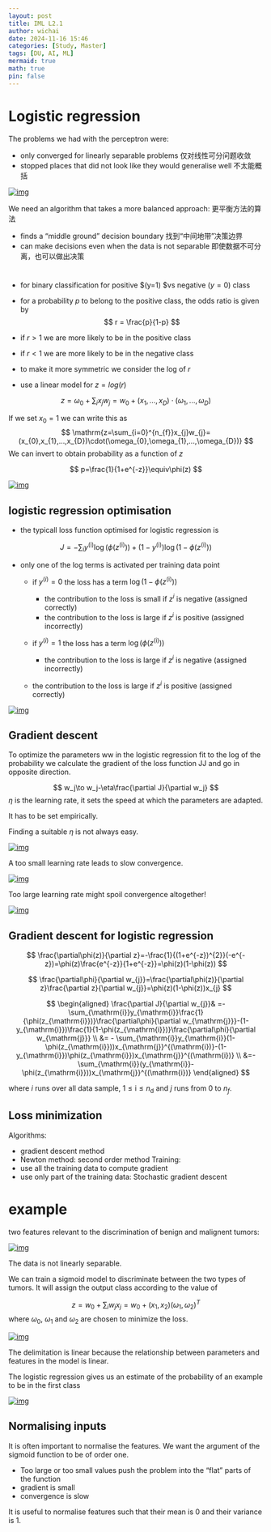 ```yaml
---
layout: post
title: IML L2.1
author: wichai
date: 2024-11-16 15:46 
categories: [Study, Master]
tags: [DU, AI, ML]
mermaid: true
math: true
pin: false
---
```


# Logistic regression

The problems we had with the perceptron were:

- only converged for linearly separable problems 仅对线性可分问题收敛
- stopped places that did not look like they would generalise well 不太能概括

[![img](https://miscada-ml-2324.notes.dmaitre.phyip3.dur.ac.uk/assets/lecture-2-logistic-regression/logistic-regression_files/perc_final.png)](https://miscada-ml-2324.notes.dmaitre.phyip3.dur.ac.uk/assets/lecture-2-logistic-regression/logistic-regression_files/perc_final.png)

We need an algorithm that takes a more balanced approach: 更平衡方法的算法

- finds a “middle ground” decision boundary 找到“中间地带”决策边界
- can make decisions even when the data is not separable
  即使数据不可分离，也可以做出决策

# 

- for binary classification for positive $(y=1) $vs negative $(y=0)$ class

- for a probability $p$ to belong to the positive class, the odds ratio is given by
  $$
  r = \frac{p}{1-p}
  $$

- if $r>1$ we are more likely to be in the positive class

- if $r<1$ we are more likely to be in the negative class

- to make it more symmetric we consider the log of $r$

- use a linear model for $z = log(r)$

$$
z=\omega_{0}+\sum_{i}x_{j}w_{j}=w_{0}+(x_{1},...,x_{D})\cdot(\omega_{1},...,\omega_{D})
$$

If we set $x_0=1$ we can write this as
$$
\mathrm{z=\sum_{i=0}^{n_{f}}x_{j}w_{j}=(x_{0},x_{1},...,x_{D})\cdot(\omega_{0},\omega_{1},...,\omega_{D})}
$$
We can invert to obtain probability as a function of $z$

$$
p=\frac{1}{1+e^{-z}}\equiv\phi(z)
$$


[![img](https://miscada-ml-2324.notes.dmaitre.phyip3.dur.ac.uk/assets/lecture-2-logistic-regression/logistic-regression_files/sigmoid.png)](https://miscada-ml-2324.notes.dmaitre.phyip3.dur.ac.uk/assets/lecture-2-logistic-regression/logistic-regression_files/sigmoid.png)

## logistic regression optimisation

- the typicall loss function optimised for logistic regression is

$$
J=-\sum_{\mathrm{i}}y^{(\mathrm{i})}\log(\phi(z^{(\mathrm{i})}))+(1-y^{(\mathrm{i})})\log(1-\phi(z^{(\mathrm{i})}))
$$



- only one of the log terms is activated per training data point

  - if $y^{(i)}=0$ the loss has a term $\log(1-\phi(z^{(\mathrm{i})}))$

    - the contribution to the loss is small if $z^{i}$ is negative (assigned correctly)
    - the contribution to the loss is large if $z^{i}$ is positive (assigned incorrectly)
    
  - if $y^{(i)}=1$ the loss has a term $\log(\phi(z^{(\mathrm{i})}))$
  
    - the contribution to the loss is large if $z^{i}$ is negative (assigned incorrectly)
  - the contribution to the loss is large if $z^{i}$ is positive (assigned correctly)

[![img](https://miscada-ml-2324.notes.dmaitre.phyip3.dur.ac.uk/assets/lecture-2-logistic-regression/logistic-regression_files/irisRegions.png)](https://miscada-ml-2324.notes.dmaitre.phyip3.dur.ac.uk/assets/lecture-2-logistic-regression/logistic-regression_files/irisRegions.png)

## Gradient descent

To optimize the parameters ww in the logistic regression fit to the log of the probability we calculate the gradient of the loss function JJ and go in opposite direction.

$$
w_j\to w_j-\eta\frac{\partial J}{\partial w_j}
$$
$\eta$ is the learning rate, it sets the speed at which the parameters are adapted.

It has to be set empirically.

Finding a suitable $\eta$ is not always easy.

[![img](https://miscada-ml-2324.notes.dmaitre.phyip3.dur.ac.uk/assets/lecture-2-logistic-regression/logistic-regression_files/etaRight.png)](https://miscada-ml-2324.notes.dmaitre.phyip3.dur.ac.uk/assets/lecture-2-logistic-regression/logistic-regression_files/etaRight.png)

A too small learning rate leads to slow convergence.

[![img](https://miscada-ml-2324.notes.dmaitre.phyip3.dur.ac.uk/assets/lecture-2-logistic-regression/logistic-regression_files/etaTooSmall.png)](https://miscada-ml-2324.notes.dmaitre.phyip3.dur.ac.uk/assets/lecture-2-logistic-regression/logistic-regression_files/etaTooSmall.png)

Too large learning rate might spoil convergence altogether!

[<img src="https://miscada-ml-2324.notes.dmaitre.phyip3.dur.ac.uk/assets/lecture-2-logistic-regression/logistic-regression_files/etaTooLarge.png" alt="img" />](https://miscada-ml-2324.notes.dmaitre.phyip3.dur.ac.uk/assets/lecture-2-logistic-regression/logistic-regression_files/etaTooLarge.png)

## Gradient descent for logistic regression

$$
\frac{\partial\phi(z)}{\partial z}=-\frac{1}{(1+e^{-z})^{2}}(-e^{-z})=\phi(z)\frac{e^{-z}}{1+e^{-z}}=\phi(z)(1-\phi(z))
$$

$$
\frac{\partial\phi}{\partial w_{j}}=\frac{\partial\phi(z)}{\partial z}\frac{\partial z}{\partial w_{j}}=\phi(z)(1-\phi(z))x_{j}
$$

$$
\begin{aligned}
\frac{\partial J}{\partial w_{j}}& =-\sum_{\mathrm{i}}y_{\mathrm{i}}\frac{1}{\phi(z_{\mathrm{i}})}\frac{\partial\phi}{\partial w_{\mathrm{j}}}-(1-y_{\mathrm{i}})\frac{1}{1-\phi(z_{\mathrm{i}})}\frac{\partial\phi}{\partial w_{\mathrm{j}}} \\
&= - \sum_{\mathrm{i}}y_{\mathrm{i}}(1-\phi(z_{\mathrm{i}}))x_{\mathrm{j}}^{(\mathrm{i})}-(1-y_{\mathrm{i}})\phi(z_{\mathrm{i}})x_{\mathrm{j}}^{(\mathrm{i})} \\
&=-\sum_{\mathrm{i}}(y_{\mathrm{i}}-\phi(z_{\mathrm{i}}))x_{\mathrm{j}}^{(\mathrm{i})}
\end{aligned}
$$

where $i$ runs over all data sample, $1\leq\mathrm{i}\leq n_{\mathrm{d}}$ and $j$ runs from 0 to $n_f$.

## Loss minimization

Algorithms:

- gradient descent method
- Newton method: second order method Training:
- use all the training data to compute gradient
- use only part of the training data: Stochastic gradient descent

# example

two features relevant to the discrimination of benign and malignent tumors:

[![img](https://miscada-ml-2324.notes.dmaitre.phyip3.dur.ac.uk/assets/lecture-2-logistic-regression/logistic-regression_files/cancer.png)](https://miscada-ml-2324.notes.dmaitre.phyip3.dur.ac.uk/assets/lecture-2-logistic-regression/logistic-regression_files/cancer.png)

The data is not linearly separable.

We can train a sigmoid model to discriminate between the two types of tumors. It will assign the output class according to the value of

$$
z=w_{0}+\sum_{i}w_{j}x_{j}=w_{0}+(x_{1},x_{2})(\omega_{1},\omega_{2})^{T}
$$
where $\omega_0$, $\omega_1$ and $\omega_2$ are chosen to minimize the loss.

[![img](https://miscada-ml-2324.notes.dmaitre.phyip3.dur.ac.uk/assets/lecture-2-logistic-regression/logistic-regression_files/cancerRegions.png)](https://miscada-ml-2324.notes.dmaitre.phyip3.dur.ac.uk/assets/lecture-2-logistic-regression/logistic-regression_files/cancerRegions.png)

The delimitation is linear because the relationship between parameters and features in the model is linear.

The logistic regression gives us an estimate of the probability of an example to be in the first class

[![img](https://miscada-ml-2324.notes.dmaitre.phyip3.dur.ac.uk/assets/lecture-2-logistic-regression/logistic-regression_files/probabilitymap.png)](https://miscada-ml-2324.notes.dmaitre.phyip3.dur.ac.uk/assets/lecture-2-logistic-regression/logistic-regression_files/probabilitymap.png)

## Normalising inputs

It is often important to normalise the features. We want the argument of the sigmoid function to be of order one.

- Too large or too small values push the problem into the “flat” parts of the function
- gradient is small
- convergence is slow

It is useful to normalise features such that their mean is 0 and their variance is 1.